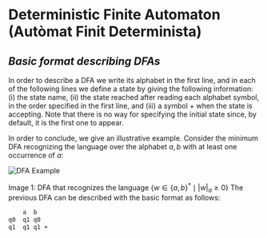 # Deterministic Finite Automaton (Autòmat Finit Determinista)
## _Basic format describing DFAs_

In order to describe a DFA we write its alphabet in the first line, and in each of the following
lines we define a state by giving the following information: (i) the state name, (ii) the state
reached after reading each alphabet symbol, in the order specified in the first line, and (iii)
a symbol + when the state is accepting. Note that there is no way for specifying the initial
state since, by default, it is the first one to appear.

In order to conclude, we give an illustrative example. Consider the minimum DFA
recognizing the language over the alphabet ${a, b}$ with at least one occurrence of $a$:

![DFA Example](https://i.imgur.com/K2dGZYM.png)

Image 1: DFA that recognizes the language $\{ w \in \{a,b\}^* \mid |w|_a\ge 0 \}$
The previous DFA can be described with the basic format as follows:

```sh
    a  b
q0  q1 q0
q1  q1 q1 +
```


